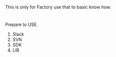 #
  This is only for Factory use that to basic know how.
 #


Prepare to USE.
1. Slack
2. SVN
3. SDK
4. LIB
